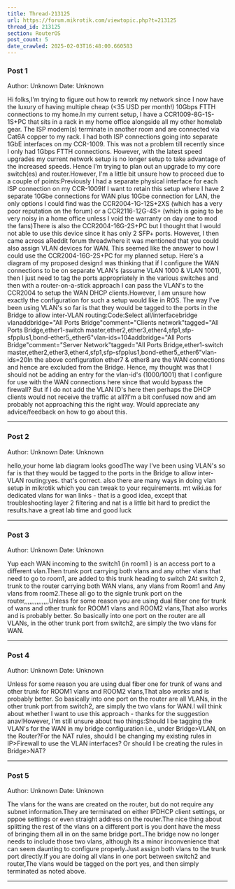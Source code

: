 ```yaml
---
title: Thread-213125
url: https://forum.mikrotik.com/viewtopic.php?t=213125
thread_id: 213125
section: RouterOS
post_count: 5
date_crawled: 2025-02-03T16:48:00.660583
---
```


### Post 1
Author: Unknown
Date: Unknown

Hi folks,I'm trying to figure out how to rework my network since I now have the luxury of having multiple cheap (<35 USD per month!) 10Gbps FTTH connections to my home.In my current setup, I have a CCR1009-8G-1S-1S+PC that sits in a rack in my home office alongside all my other homelab gear. The ISP modem(s) terminate in another room and are connected via Cat6A copper to my rack. I had both ISP connections going into separate 1GbE interfaces on my CCR-1009. This was not a problem till recently since I only had 1Gbps FTTH connections. However, with the latest speed upgrades my current network setup is no longer setup to take advantage of the increased speeds. Hence I'm trying to plan out an upgrade to my core switch(es) and router.However, I'm a little bit unsure how to proceed due to a couple of points:Previously I had a separate physical interface for each ISP connection on my CCR-1009If I want to retain this setup where I have 2 separate 10Gbe connections for WAN plus 10Gbe connection for LAN, the only options I could find was the CCR2004-1G-12S+2XS (which has a very poor reputation on the forum) or a CCR2116-12G-4S+ (which is going to be very noisy in a home office unless I void the warranty on day one to mod the fans)There is also the CCR2004-16G-2S+PC but I thought that I would not able to use this device since it has only 2 SFP+ ports. However, I then came across aReddit forum threadwhere it was mentioned that you could also assign VLAN devices for WAN. This seemed like the answer to how I could use the CCR2004-16G-2S+PC for my planned setup. Here's a diagram of my proposed design:I was thinking that if I configure the WAN connections to be on separate VLAN's (assume VLAN 1000 & VLAN 1001), then I just need to tag the ports appropriately in the various switches and then with a router-on-a-stick approach I can pass the VLAN's to the CCR2004 to setup the WAN DHCP clients.However, I am unsure how exactly the configuration for such a setup would like in ROS. The way I've been using VLAN's so far is that they would be tagged to the ports in the Bridge to allow inter-VLAN routing:Code:Select all/interfacebridge vlanaddbridge="All Ports Bridge"comment="Clients network"tagged="All Ports Bridge,ether1-switch master,ether2,ether3,ether4,sfp1,sfp-sfpplus1,bond-ether5_ether6"vlan-ids=104addbridge="All Ports Bridge"comment="Server Network"tagged="All Ports Bridge,ether1-switch master,ether2,ether3,ether4,sfp1,sfp-sfpplus1,bond-ether5_ether6"vlan-ids=20In the above configuration ether7 & ether8 are the WAN connections and hence are excluded from the Bridge. Hence, my thought was that I should not be adding an entry for the vlan-id's (1000/1001) that I configure for use with the WAN connections here since that would bypass the firewall? But if I do not add the VLAN ID's here then perhaps the DHCP clients would not receive the traffic at all?I'm a bit confused now and am probably not approaching this the right way. Would appreciate any advice/feedback on how to go about this.

---
### Post 2
Author: Unknown
Date: Unknown

hello,your home lab diagram looks goodThe way I've been using VLAN's so far is that they would be tagged to the ports in the Bridge to allow inter-VLAN routing:yes. that's correct. also there are many ways in doing vlan setup in mikrotik which you can tweak to your requirements. mt wiki.as for dedicated vlans for wan links - that is a good idea, except that troubleshooting layer 2 filtering and nat is a little bit hard to predict the results.have a great lab time and good luck

---
### Post 3
Author: Unknown
Date: Unknown

Yup  each WAN incoming to the switch1 (in room1 ) is an access port to a different vlan.Then trunk port carrying both vlans and any other vlans that need to go to room1,  are added to this trunk heading to switch 2At switch 2,  trunk to the router carrying both WAN vlans, any vlans from Room1 and Any vlans from room2.These all go to the signle trunk port on the router,,,,,,,,,,,,,,Unless for some reason you are using dual fiber    one for trunk of wans and other trunk for ROOM1 vlans and ROOM2 vlans,That also works and is probably better.    So basically into one port on the router are all VLANs,  in the other trunk port from switch2, are simply the two vlans for WAN.

---
### Post 4
Author: Unknown
Date: Unknown

Unless for some reason you are using dual fiber    one for trunk of wans and other trunk for ROOM1 vlans and ROOM2 vlans,That also works and is probably better.    So basically into one port on the router are all VLANs,  in the other trunk port from switch2, are simply the two vlans for WAN.I will think about whether I want to use this approach - thanks for the suggestion anav!However, I'm still unsure about two things:Should I be tagging the VLAN's for the WAN in my bridge configuration i.e., under Bridge>VLAN, on the Router?For the NAT rules, should I be changing my existing rules in IP>Firewall to use the VLAN interfaces? Or should I be creating the rules in Bridge>NAT?

---
### Post 5
Author: Unknown
Date: Unknown

The vlans for the wans are created on the router,  but  do not require any  subnet information.They are terminated on either IPDHCP client settings, or pppoe settings or even straight address on the router.The nice thing about splitting  the rest of the  vlans on a different port is you dont have the mess of bringing them all in on the same bridge port..The bridge now no longer needs to include those two vlans, although its a minor inconvenience that can seem daunting to configure properly.Just assign both vlans to the trunk port directly.If you are doing all vlans in one port between switch2 and router,The vlans would be tagged on the port yes,  and then simply terminated as noted above.

---
